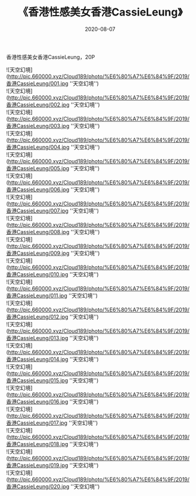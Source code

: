 ﻿---
layout: post
title:  《香港性感美女香港CassieLeung》
date:   2020-08-07
img: http://pic.660000.xyz/Cloud189/photo/%E6%80%A7%E6%84%9F/2019/香港CassieLeung/000.jpg
categories: [美女, 性感, 泳衣]
---

香港性感美女香港CassieLeung，20P

![天空幻境](http://pic.660000.xyz/Cloud189/photo/%E6%80%A7%E6%84%9F/2019/香港CassieLeung/001.jpg ''天空幻境'') <br>
![天空幻境](http://pic.660000.xyz/Cloud189/photo/%E6%80%A7%E6%84%9F/2019/香港CassieLeung/002.jpg ''天空幻境'') <br>
![天空幻境](http://pic.660000.xyz/Cloud189/photo/%E6%80%A7%E6%84%9F/2019/香港CassieLeung/003.jpg ''天空幻境'') <br>
![天空幻境](http://pic.660000.xyz/Cloud189/photo/%E6%80%A7%E6%84%9F/2019/香港CassieLeung/004.jpg ''天空幻境'') <br>
![天空幻境](http://pic.660000.xyz/Cloud189/photo/%E6%80%A7%E6%84%9F/2019/香港CassieLeung/005.jpg ''天空幻境'') <br>
![天空幻境](http://pic.660000.xyz/Cloud189/photo/%E6%80%A7%E6%84%9F/2019/香港CassieLeung/006.jpg ''天空幻境'') <br>
![天空幻境](http://pic.660000.xyz/Cloud189/photo/%E6%80%A7%E6%84%9F/2019/香港CassieLeung/007.jpg ''天空幻境'') <br>
![天空幻境](http://pic.660000.xyz/Cloud189/photo/%E6%80%A7%E6%84%9F/2019/香港CassieLeung/008.jpg ''天空幻境'') <br>
![天空幻境](http://pic.660000.xyz/Cloud189/photo/%E6%80%A7%E6%84%9F/2019/香港CassieLeung/009.jpg ''天空幻境'') <br>
![天空幻境](http://pic.660000.xyz/Cloud189/photo/%E6%80%A7%E6%84%9F/2019/香港CassieLeung/010.jpg ''天空幻境'') <br>
![天空幻境](http://pic.660000.xyz/Cloud189/photo/%E6%80%A7%E6%84%9F/2019/香港CassieLeung/011.jpg ''天空幻境'') <br>
![天空幻境](http://pic.660000.xyz/Cloud189/photo/%E6%80%A7%E6%84%9F/2019/香港CassieLeung/012.jpg ''天空幻境'') <br>
![天空幻境](http://pic.660000.xyz/Cloud189/photo/%E6%80%A7%E6%84%9F/2019/香港CassieLeung/013.jpg ''天空幻境'') <br>
![天空幻境](http://pic.660000.xyz/Cloud189/photo/%E6%80%A7%E6%84%9F/2019/香港CassieLeung/014.jpg ''天空幻境'') <br>
![天空幻境](http://pic.660000.xyz/Cloud189/photo/%E6%80%A7%E6%84%9F/2019/香港CassieLeung/015.jpg ''天空幻境'') <br>
![天空幻境](http://pic.660000.xyz/Cloud189/photo/%E6%80%A7%E6%84%9F/2019/香港CassieLeung/016.jpg ''天空幻境'') <br>
![天空幻境](http://pic.660000.xyz/Cloud189/photo/%E6%80%A7%E6%84%9F/2019/香港CassieLeung/017.jpg ''天空幻境'') <br>
![天空幻境](http://pic.660000.xyz/Cloud189/photo/%E6%80%A7%E6%84%9F/2019/香港CassieLeung/018.jpg ''天空幻境'') <br>
![天空幻境](http://pic.660000.xyz/Cloud189/photo/%E6%80%A7%E6%84%9F/2019/香港CassieLeung/019.jpg ''天空幻境'') <br>
![天空幻境](http://pic.660000.xyz/Cloud189/photo/%E6%80%A7%E6%84%9F/2019/香港CassieLeung/020.jpg ''天空幻境'') <br>
